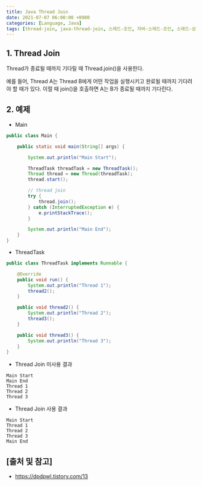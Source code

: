 ```yaml
---
title: Java Thread Join
date: 2021-07-07 06:00:00 +0900
categories: [Language, Java]
tags: [thread-join, java-thread-join, 스레드-조인, 자바-스레드-조인, 스레드-상태제어]
---
```


## 1. Thread Join
Thread가 종료될 때까지 기다릴 때 Thread.join()을 사용한다.

예를 들어, Thread A는 Thread B에게 어떤 작업을 실행시키고 완료될 때까지 기다려야 할 때가 있다. 이럴 때 join()을 호출하면 A는 B가 종료될 때까지 기다린다.

## 2. 예제

* Main

```java
public class Main {

    public static void main(String[] args) {

        System.out.println("Main Start");

        ThreadTask threadTask = new ThreadTask();
        Thread thread = new Thread(threadTask);
        thread.start();

        // thread join
        try {
            thread.join();
        } catch (InterruptedException e) {
            e.printStackTrace();
        }

        System.out.println("Main End");
    }
}
```

* ThreadTask

```java
public class ThreadTask implements Runnable {

    @Override
    public void run() {
        System.out.println("Thread 1");
        thread2();
    }

    public void thread2() {
        System.out.println("Thread 2");
        thread3();
    }

    public void thread3() {
        System.out.println("Thread 3");
    }
}
```

* Thread Join 미사용 결과

```text
Main Start
Main End
Thread 1
Thread 2
Thread 3
```

* Thread Join 사용 결과

```text
Main Start
Thread 1
Thread 2
Thread 3
Main End
```

## [출처 및 참고]
* <https://dpdpwl.tistory.com/13>
